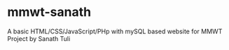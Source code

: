 # mmwt-sanath

A basic HTML/CSS/JavaScript/PHp with mySQL based website for MMWT Project by Sanath Tuli
